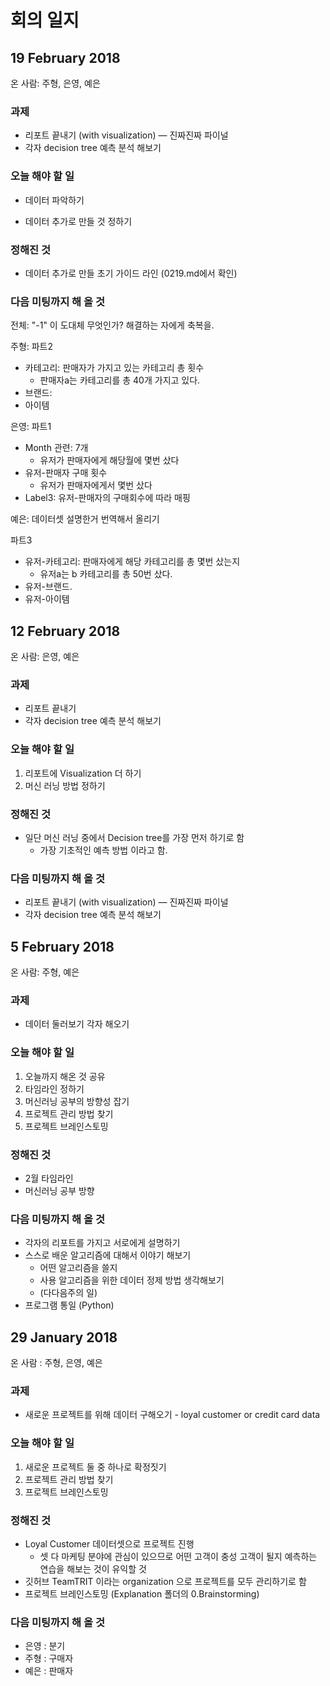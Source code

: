# 회의 일지

## 19 February 2018

온 사람: 주형, 은영, 예은

### 과제

- 리포트 끝내기 (with visualization) — 진짜진짜 파이널
- 각자 decision tree 예측 분석 해보기 

### 오늘 해야 할 일

- 데이터 파악하기 


- 데이터 추가로 만들 것 정하기

### 정해진 것

- 데이터 추가로 만들 초기 가이드 라인 (0219.md에서 확인)

### 다음 미팅까지 해 올 것

전체: "-1" 이 도대체 무엇인가? 해결하는 자에게 축복을.

주형: 파트2

- 카테고리: 판매자가 가지고 있는 카테고리 총 횟수
  - 판매자a는 카테고리를 총 40개 가지고 있다.
- 브랜드: 
- 아이템

은영: 파트1

- Month 관련: 7개
  - 유저가 판매자에게 해당월에 몇번 샀다
- 유저-판매자 구매 횟수
  - 유저가 판매자에게서 몇번 샀다
- Label3: 유저-판매자의 구매회수에 따라 매핑 

예은: 데이터셋 설명한거 번역해서 올리기 

파트3

- 유저-카테고리: 판매자에게 해당 카테고리를 총 몇번 샀는지
  - 유저a는 b 카테고리를 총 50번 샀다. 
- 유저-브랜드.
- 유저-아이템



## 12 February 2018

온 사람: 은영, 예은

### 과제

- 리포트 끝내기
- 각자 decision tree 예측 분석 해보기 

### 오늘 해야 할 일

1. 리포트에 Visualization 더 하기
2. 머신 러닝 방법 정하기 

### 정해진 것

- 일단 머신 러닝 중에서 Decision tree를 가장 먼저 하기로 함 
  - 가장 기초적인 예측 방법 이라고 함. 

### 다음 미팅까지 해 올 것

- 리포트 끝내기 (with visualization) — 진짜진짜 파이널
- 각자 decision tree 예측 분석 해보기 



## 5 February 2018

온 사람: 주형, 예은

### 과제

- 데이터 둘러보기 각자 해오기 

### 오늘 해야 할 일

1. 오늘까지 해온 것 공유
2. 타임라인 정하기 
3. 머신러닝 공부의 방향성 잡기 
4. 프로젝트 관리 방법 찾기
5. 프로젝트 브레인스토밍

### 정해진 것

- 2월 타임라인
- 머신러닝 공부 방향

### 다음 미팅까지 해 올 것

- 각자의 리포트를 가지고 서로에게 설명하기 
- 스스로 배운 알고리즘에 대해서 이야기 해보기
  - 어떤 알고리즘을 쓸지
  - 사용 알고리즘을 위한 데이터 정제 방법 생각해보기 
  - (다다음주의 일)
- 프로그램 통일 (Python)



## 29 January 2018

온 사람 : 주형, 은영, 예은

### 과제

- 새로운 프로젝트를 위해 데이터 구해오기 - loyal customer or credit card data

### 오늘 해야 할 일

1. 새로운 프로젝트 둘 중 하나로 확정짓기 
2. 프로젝트 관리 방법 찾기
3. 프로젝트 브레인스토밍

### 정해진 것

- Loyal Customer 데이터셋으로 프로젝트 진행
  - 셋 다 마케팅 분야에 관심이 있으므로 어떤 고객이 충성 고객이 될지 예측하는 연습을 해보는 것이 유익할 것
- 깃허브 TeamTRIT 이라는 organization 으로 프로젝트를 모두 관리하기로 함
- 프로젝트 브레인스토밍 (Explanation 폴더의 0.Brainstorming)

### 다음 미팅까지 해 올 것

- 은영 : 분기
- 주형 : 구매자
- 예은 : 판매자